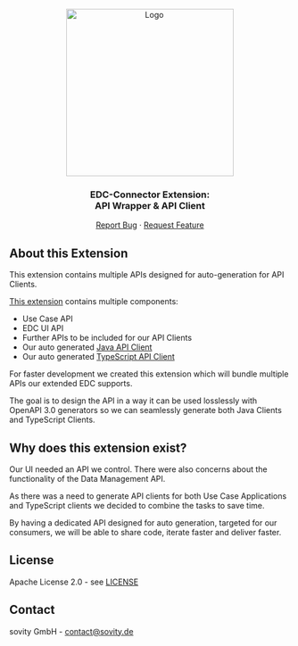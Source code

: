 <!-- PROJECT LOGO -->
<br />
<div align="center">
  <a href="https://github.com/sovity/edc-ui">
    <img src="https://raw.githubusercontent.com/sovity/edc-ui/main/src/assets/images/sovity_logo.svg" alt="Logo" width="300">
  </a>

<h3 align="center">EDC-Connector Extension:<br />API Wrapper &amp; API Client</h3>

  <p align="center">
    <a href="https://github.com/sovity/edc-extensions/issues">Report Bug</a>
    ·
    <a href="https://github.com/sovity/edc-extensions/issues">Request Feature</a>
  </p>
</div>

## About this Extension

This extension contains multiple APIs designed for auto-generation for API Clients.

[This extension](./wrapper) contains multiple components:

- Use Case API
- EDC UI API
- Further APIs to be included for our API Clients
- Our auto generated [Java API Client](./client)
- Our auto generated [TypeScript API Client](./client-ts)

For faster development we created this extension which will bundle multiple APIs our extended EDC supports.

The goal is to design the API in a way it can be used losslessly with OpenAPI 3.0 generators so we can seamlessly
generate both Java Clients and TypeScript Clients.

## Why does this extension exist?

Our UI needed an API we control. There were also concerns about the functionality of the Data Management API.

As there was a need to generate API clients for both Use Case Applications and TypeScript clients we decided to combine
the tasks to save time.

By having a dedicated API designed for auto generation, targeted for our consumers, we will be able to share code,
iterate faster and deliver faster.

## License

Apache License 2.0 - see [LICENSE](../../LICENSE)

## Contact

sovity GmbH - contact@sovity.de 

